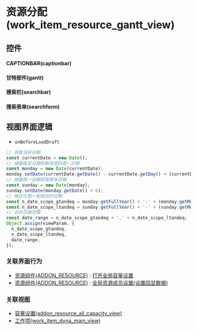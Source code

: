 # 资源分配(work_item_resource_gantt_view)  <!-- {docsify-ignore-all} -->



## 控件
#### CAPTIONBAR(captionbar)
#### 甘特部件(gantt)
#### 搜索栏(searchbar)
#### 搜索表单(searchform)

## 视图界面逻辑
* `onBeforeLoadDraft`
```javascript
// 获取当前日期
const currentDate = new Date();
// 根据指定日期获取该周的周一日期
const monday = new Date(currentDate);
monday.setDate(currentDate.getDate() - currentDate.getDay() + (currentDate.getDay() === 0 ? -6 : 1)); // 如果日期为周日，则减去6天
// 根据周一日期获取周末日期
const sunday = new Date(monday);
sunday.setDate(monday.getDate() + 6);
// 格式化周一和周日的日期  
const n_date_scope_gtandeq = monday.getFullYear() + '-' + (monday.getMonth() + 1 < 10 ? '0' + (monday.getMonth() + 1) : monday.getMonth() + 1) + '-' + (monday.getDate() < 10 ? '0' + monday.getDate() : monday.getDate());
const n_date_scope_ltandeq = sunday.getFullYear() + '-' + (sunday.getMonth() + 1 < 10 ? '0' + (sunday.getMonth() + 1) : sunday.getMonth() + 1) + '-' + (sunday.getDate() < 10 ? '0' + sunday.getDate() : sunday.getDate());
// 合并日期范围
const date_range = n_date_scope_gtandeq + ',' + n_date_scope_ltandeq;
Object.assign(viewParam, {
  n_date_scope_gtandeq,
  n_date_scope_ltandeq,
  date_range,
});
```


### 关联界面行为
  * [资源组件(ADDON_RESOURCE)](module/Base/addon_resource) : [打开全局容量设置](module/Base/addon_resource#界面行为)
  * [资源组件(ADDON_RESOURCE)](module/Base/addon_resource) : [全局资源成员设置(设置回显数据)](module/Base/addon_resource#界面行为)

### 关联视图
  * [容量设置(addon_resource_all_capacity_view)](app/view/addon_resource_all_capacity_view)
  * [工作项(work_item_dyna_main_view)](app/view/work_item_dyna_main_view)

<script>
 const { createApp } = Vue
  createApp({
    data() {
      return {

      }
    }
  }).use(ElementPlus).mount('#app')
</script>